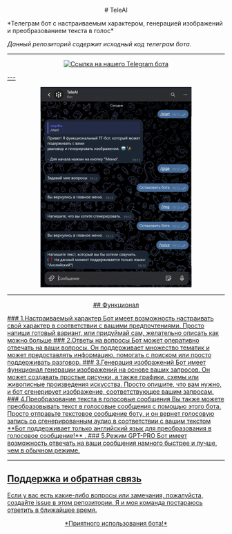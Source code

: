 <p align="center">
# TeleAI
</p>
*Телеграм бот с настраиваемым характером, генерацией изображений и преобразованием текста в голос*

*Данный репозиторий содержит исходный код телеграм бота.*

---
<p align="center">
<a href='https://t.me/HSETeleBot' target='_blank'><img height='1000' style='border:px;height:200px;' src='https://avatars.mds.yandex.net/get-altay/11400795/2a0000018c7eb33f2c3c98c0e90e67051ef4/XXXL' border='0' alt='Ссылка на нашего Telegram бота' />
<div id="top"></div>
</p>
---
<p align="center">
 <img width="350px" src="HSEprewiew.png" alt="qr"/>
</p>

---
<p align="center">
## Функционал
</p>
### 1.Настраиваемый характер
  Бот имеет возможность настраивать свой характер в соответствии с вашими предпочтениями. Просто напиши готовый вариант, или придуймай сам, желательно описать как можно больше
### 2.Ответы на вопросы
  Бот может оперативно отвечать на ваши вопросы. Он поддерживает множество тематик и может предоставлять информацию, помогать с поиском или просто поддерживать разговор.
### 3.Генерация изображений
  Бот имеет функционал генерации изображений на основе ваших запросов. Он может создавать простые рисунки, а также графики, схемы или живописные произведения искусства. Просто опишите, что вам нужно, и бот сгенерирует изображение, соответствующее вашим запросам.
### 4.Преобразование текста в голосовые сообщения
  Вы также можете преобразовывать текст в голосовые сообщения с помощью этого бота. Просто отправьте текстовое сообщение боту, и он вернет голосовую запись со сгенерированным аудио в соответствии с вашим текстом **Бот поддерживает только английский язык для преобразования в голосовое сообщение!** .
### 5.Режим GPT-PRO
  Бот имеет возможность отвечать на ваши сообщения намного быстрее и лучше, чем в обычном режиме.

---

## Поддержка и обратная связь
  Если у вас есть какие-либо вопросы или замечания, пожалуйста, создайте issue в этом репозитории. Я и моя команда постараюсь ответить в ближайшее время.
<p align="center">
*Приятного использования бота!*
</p>
